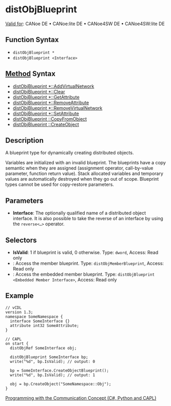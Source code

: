 # distObjBlueprint

[Valid for](../../../Shared/FeatureAvailability.md):  CANoe DE • CANoe:lite DE • CANoe4SW DE • CANoe4SW:lite DE

## Function Syntax

- `distObjBlueprint *`
- `distObjBlueprint <Interface>`

## [Method](../../../Shared/CAPL/General/ClassesAndObjects.md) Syntax

- [distObjBlueprint *::AddVirtualNetwork](../Methods/CAPLfunctiondistObjBlueprintAddVirtualNetwork.md)
- [distObjBlueprint *::Clear](../Methods/CAPLfunctiondistObjBlueprintClear.md)
- [distObjBlueprint *::GetAttribute](../Methods/CAPLfunctiondistObjBlueprintGetAttribute.md)
- [distObjBlueprint *::RemoveAttribute](../Methods/CAPLfunctiondistObjBlueprintRemoveAttribute.md)
- [distObjBlueprint *::RemoveVirtualNetwork](../Methods/CAPLfunctiondistObjBlueprintRemoveVirtualNetwork.md)
- [distObjBlueprint *::SetAttribute](../Methods/CAPLfunctiondistObjBlueprintSetAttribute.md)
- [distObjBlueprint <Interface>::CopyFromObject](../Methods/CAPLfunctiondistObjBlueprintCopyFromObject.md)
- [distObjBlueprint <Interface>::CreateObject](../Methods/CAPLfunctiondistObjBlueprintCreateObject.md)

## Description

A blueprint type for dynamically creating distributed objects.

Variables are initialized with an invalid blueprint. The blueprints have a copy semantic when they are assigned (assignment operator, call-by-value parameter, function return value). Stack allocated variables and temporary values are automatically destroyed when they go out of scope. Blueprint types cannot be used for copy-restore parameters.

## Parameters

- **Interface**: The optionally qualified name of a distributed object interface. It is also possible to take the reverse of an interface by using the `reverse<…>` operator.

## Selectors

- **IsValid**: 1 if blueprint is valid, 0 otherwise. Type: `dword`, Access: Read only
- **<Member Name>**: Access the member blueprint. Type: `distObjMemberBlueprint`, Access: Read only
- **<Embedded Member Name>**: Access the embedded member blueprint. Type: `distObjBlueprint <Embedded Member Interface>`, Access: Read only

## Example

```plaintext
// vCDL
version 1.3;
namespace SomeNamespace {
  interface SomeInterface {}
  attribute int32 SomeAttribute;
}

// CAPL
on start {
  distObjRef SomeInterface obj;

  distObjBlueprint SomeInterface bp;
  write("%d", bp.IsValid); // output: 0

  bp = SomeInterface.CreateObjectBlueprint();
  write("%d", bp.IsValid); // output: 1

  obj = bp.CreateObject("SomeNamespace::Obj");
}
```

[Programming with the Communication Concept (C#, Python and CAPL)](../../../CANoeCANalyzer/CommunicationConcept/Programming/CCP.md)
